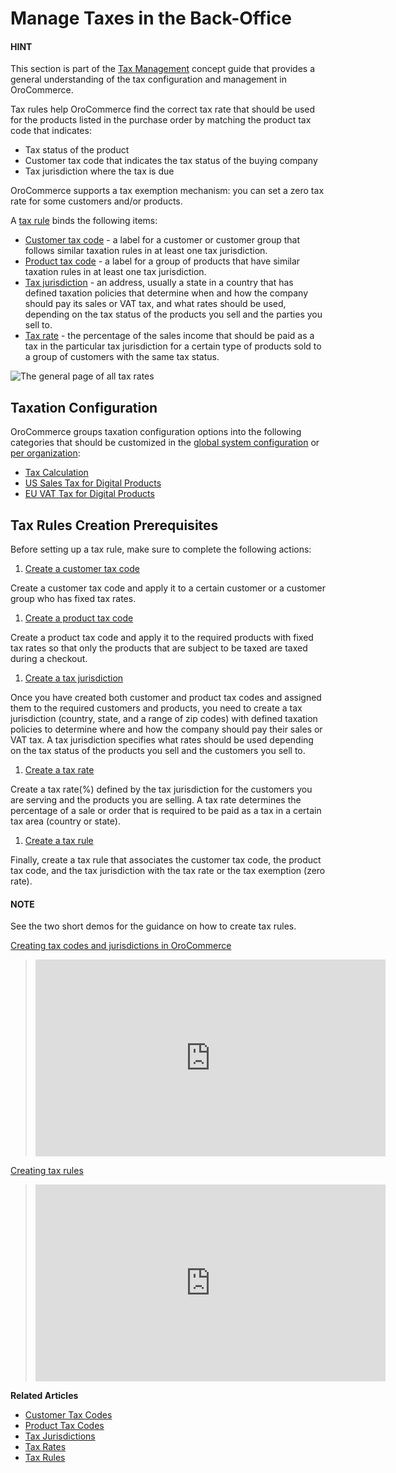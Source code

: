 <!-- meta: description = Tax rules configuration and management guides for the OroCommerce back-office users -->

<a id="user-guide-taxes"></a>

# Manage Taxes in the Back-Office

#### HINT
This section is part of the [Tax Management](../../concept-guides/taxes/index.md#concept-guide-taxes) concept guide that provides a general understanding of the tax configuration and management in OroCommerce.

Tax rules help OroCommerce find the correct tax rate that should be used for the products listed in the purchase order by matching the product tax code that indicates:

* Tax status of the product
* Customer tax code that indicates the tax status of the buying company
* Tax jurisdiction where the tax is due

OroCommerce supports a tax exemption mechanism: you can set a zero tax rate for some customers and/or products.

A [tax rule](tax-rules/index.md#tax-rules) binds the following items:

* [Customer tax code](customer-tax-codes/index.md#user-guide-taxes-customer-tax-codes) - a label for a customer or customer group that follows similar taxation rules in at least one tax jurisdiction.
* [Product tax code](product-tax-codes/index.md#taxes-product-tax-code) - a label for a group of products that have similar taxation rules in at least one tax jurisdiction.
* [Tax jurisdiction](tax-jurisdictions/index.md#taxes-tax-jurisdiction) - an address, usually a state in a country that has defined taxation policies that determine when and how the company should pay its sales or VAT tax, and what rates should be used, depending on the tax status of the products you sell and the parties you sell to.
* [Tax rate](taxes/index.md#user-guide-taxes-tax-rates) - the percentage of the sales income that should be paid as a tax in the particular tax jurisdiction for a certain type of products sold to a group of customers with the same tax status.

![The general page of all tax rates](user/img/taxes/all_tax_rules.png)

## Taxation Configuration

OroCommerce groups taxation configuration options into the following categories that should be customized in the [global system configuration](../system/configuration/commerce/taxation/index.md#configuration-guide-commerce-configuration-taxation) or [per organization](../system/user-management/organizations/org-configuration/commerce/taxation/tax-calculation.md#user-guide-taxes-org-promotions):

* [Tax Calculation](../system/configuration/commerce/taxation/tax-calculation.md#user-guide-taxes-tax-configuration)
* [US Sales Tax for Digital Products](../system/configuration/commerce/taxation/us-sales-tax.md#user-guide-taxes-us)
* [EU VAT Tax for Digital Products](../system/configuration/commerce/taxation/eu-vat-tax.md#user-guide-taxes-eu)

<a id="tax-rule-prerequisites"></a>

## Tax Rules Creation Prerequisites

Before setting up a tax rule, make sure to complete the following actions:

1. [Create a customer tax code](customer-tax-codes/create.md#user-guide-taxes-customer-tax-codes-create)

Create a customer tax code and apply it to a certain customer or a customer group who has fixed tax rates.

1. [Create a product tax code](product-tax-codes/create.md#taxes-product-tax-code-create)

Create a product tax code and apply it to the required products with fixed tax rates so that only the products that are subject to be taxed are taxed during a checkout.

1. [Create a tax jurisdiction](tax-jurisdictions/create.md#taxes-tax-jurisdiction-create)

Once you have created both customer and product tax codes and assigned them to the required customers and products, you need to create a tax jurisdiction (country, state, and a range of zip codes) with defined taxation policies to determine where and how the company should pay their sales or VAT tax. A tax jurisdiction specifies what rates should be used depending on the tax status of the products you sell and the customers you sell to.

1. [Create a tax rate](taxes/create.md#user-guide-taxes-tax-rates-create)

Create a tax rate(%) defined by the tax jurisdiction for the customers you are serving and the products you are selling. A tax rate determines the percentage of a sale or order that is required to be paid as a tax in a certain tax area (country or state).

1. [Create a tax rule](tax-rules/create.md#tax-rules-create)

Finally, create a tax rule that associates the customer tax code, the product tax code, and the tax jurisdiction with the tax rate or the tax exemption (zero rate).

#### NOTE
See the two short demos for the guidance on how to create tax rules.

<a href="https://academy.oroinc.com/media-library/create-tax-code-and-jurisdictions" target="_blank">Creating tax codes and jurisdictions in OroCommerce</a>

> <iframe width="560" height="315" src="https://www.youtube.com/embed/3Bra02GiKZE" frameborder="0" allowfullscreen></iframe>

<a href="https://academy.oroinc.com/media-library/create-tax-rules" target="_blank">Creating tax rules</a>

> <iframe width="560" height="315" src="https://www.youtube.com/embed/Ma0JOwn9VVs" frameborder="0" allow="accelerometer; autoplay; encrypted-media; gyroscope; picture-in-picture" allowfullscreen></iframe>

**Related Articles**

* [Customer Tax Codes](customer-tax-codes/index.md#user-guide-taxes-customer-tax-codes)
* [Product Tax Codes](product-tax-codes/index.md#taxes-product-tax-code)
* [Tax Jurisdictions](tax-jurisdictions/index.md#taxes-tax-jurisdiction)
* [Tax Rates](taxes/index.md#user-guide-taxes-tax-rates)
* [Tax Rules](tax-rules/index.md#tax-rules)

<!-- finish -->
